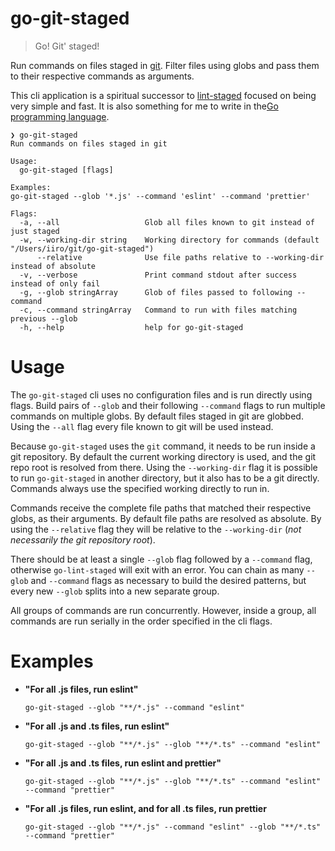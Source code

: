 # go-git-staged

> Go! Git' staged!

Run commands on files staged in [git](https://git-scm.com/). Filter files using globs and pass them to their respective commands as arguments.

This cli application is a spiritual successor to [lint-staged](https://github.com/okonet/lint-staged) focused on being very simple and fast. It is also something for me to write in the[Go programming language](https://golang.org/).

```
❯ go-git-staged                                                                              
Run commands on files staged in git

Usage:
  go-git-staged [flags]

Examples:
go-git-staged --glob '*.js' --command 'eslint' --command 'prettier'

Flags:
  -a, --all                   Glob all files known to git instead of just staged
  -w, --working-dir string    Working directory for commands (default "/Users/iiro/git/go-git-staged")
      --relative              Use file paths relative to --working-dir instead of absolute
  -v, --verbose               Print command stdout after success instead of only fail
  -g, --glob stringArray      Glob of files passed to following --command
  -c, --command stringArray   Command to run with files matching previous --glob
  -h, --help                  help for go-git-staged
```

# Usage

The `go-git-staged` cli uses no configuration files and is run directly using flags. Build pairs of `--glob` and their following `--command` flags to run multiple commands on multiple globs. By default files staged in git are globbed. Using the `--all` flag every file known to git will be used instead.

Because `go-git-staged` uses the `git` command, it needs to be run inside a git repository. By default the current working directory is used, and the git repo root is resolved from there. Using the `--working-dir` flag it is possible to run `go-git-staged` in another directory, but it also has to be a git directly. Commands always use the specified working directly to run in.

Commands receive the complete file paths that matched their respective globs, as their arguments. By default file paths are resolved as absolute. By using the `--relative` flag they will be relative to the `--working-dir` (_not necessarily the git repository root_).

There should be at least a single `--glob` flag followed by a `--command` flag, otherwise `go-lint-staged` will exit with an error. You can chain as many `--glob` and `--command` flags as necessary to build the desired patterns, but every new `--glob` splits into a new separate group.

All groups of commands are run concurrently. However, inside a group, all commands are run serially in the order specified in the cli flags.

# Examples

- **"For all .js files, run eslint"**

  ```
  go-git-staged --glob "**/*.js" --command "eslint"
  ```

- **"For all .js and .ts files, run eslint"**

  ```
  go-git-staged --glob "**/*.js" --glob "**/*.ts" --command "eslint"
  ```

- **"For all .js and .ts files, run eslint and prettier"**

  ```
  go-git-staged --glob "**/*.js" --glob "**/*.ts" --command "eslint" --command "prettier"
  ```

- **"For all .js files, run eslint, and for all .ts files, run prettier**

  ```
  go-git-staged --glob "**/*.js" --command "eslint" --glob "**/*.ts" --command "prettier"
  ```
